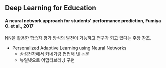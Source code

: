 ## Deep Learning for Education

#### A neural network approach for students' performance prediction, Fumiya O. et al., 2017
NN을 활용한 학습자 평가 방식의 발전이 가능하고 연구가 되고 있다는 주장 참조.
 - Personalized Adaptive Learning using Neural Networks
   - 삼성전자에서 카네기랑 협업해 낸 논문
   - 뉴럴넷으로 어댑티브러닝 구현


